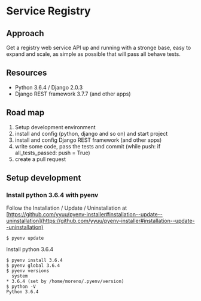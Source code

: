 # Service Registry

## Approach
Get a registry web service API up and running with a stronge base, easy to expand and scale, as simple as possible that will pass all behave tests.

## Resources
- Python 3.6.4 / Django 2.0.3
- Django REST framework 3.7.7 (and other apps)

## Road map
1. Setup development environment
2. install and config (python, django and so on) and start project
3. install and config Django REST framework (and other apps)
4. write some code, pass the tests and commit (while push: if all_tests_passed: push = True)
5. create a pull request


## Setup development 

### Install python 3.6.4 with pyenv

Follow the  Installation / Update / Uninstallation at [https://github.com/yyuu/pyenv-installer#installation--update--uninstallation](https://github.com/yyuu/pyenv-installer#installation--update--uninstallation)

```
$ pyenv update
```
Install python 3.6.4
```
$ pyenv install 3.6.4
$ pyenv global 3.6.4
$ pyenv versions
  system
* 3.6.4 (set by /home/moreno/.pyenv/version)
$ python -V
Python 3.6.4
```
